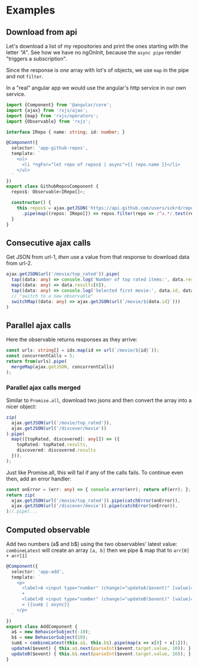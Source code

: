 # Examples

## Download from api

Let's download a list of my repositories and print the ones starting with the letter _"A"_. See how we have no ngOnInit, because the `async pipe` render "triggers a subscription". 

Since the response is _one_ array with lot's of objects, we use `map` in the pipe and not `filter`.

In a "real" angular app we would use the angular's http service in our own service.

```typescript
import {Component} from '@angular/core';
import {ajax} from 'rxjs/ajax';
import {map} from 'rxjs/operators';
import {Observable} from 'rxjs';

interface IRepo { name: string; id: number; }

@Component({
  selector: 'app-github-repos',
  template: `
    <ul>
      <li *ngFor="let repo of repos$ | async">{{ repo.name }}</li>
    </ul>
  `
})
export class GithubReposComponent {
  repos$: Observable<IRepo[]>;

  constructor() {
    this.repos$ = ajax.getJSON('https://api.github.com/users/szkrd/repos')
      .pipe(map((repos: IRepo[]) => repos.filter(repo => /^a.*/.test(repo.name))));
  }
}
```

## Consecutive ajax calls

Get JSON from url-1, _then_ use a value from that response to download data from url-2.

```typescript
ajax.getJSON(url('/movie/top_rated')).pipe(
  tap((data: any) => console.log('Number of top rated items:', data.results.length)),
  map((data: any) => data.results[0]),
  tap((data: any) => console.log('Selected first movie:', data.id, data.title)),
  // "switch to a new observable"
  switchMap((data: any) => ajax.getJSON(url(`/movie/${data.id}`)))
)
```

## Parallel ajax calls

Here the observable returns responses as they arrive:

```typescript
const urls: string[] = ids.map(id => url(`/movie/${id}`));
const concurrentCalls = 5;
return from(urls).pipe(
  mergeMap(ajax.getJSON, concurrentCalls)
);
```

### Parallel ajax calls merged

Similar to `Promise.all`, download two jsons and then convert the array into a nicer object:

```typescript
zip(
  ajax.getJSON(url('/movie/top_rated')),
  ajax.getJSON(url('/discover/movie'))
).pipe(
  map(([topRated, discovered]: any[]) => ({
    topRated: topRated.results,
    discovered: discovered.results
  })),
);
```

Just like Promise.all, this will fail if any of the calls fails.
To continue even then, add an error handler:

```typescript
const onError = (err: any) => { console.error(err); return of(err); };
return zip(
  ajax.getJSON(url('/movie/top_rated')).pipe(catchError(onError)),
  ajax.getJSON(url('/discover/movie')).pipe(catchError(onError)),
)//.pipe(...
```

## Computed observable

Add two numbers (a$ and b$) using the two observables' latest value:  
`combineLatest` will create an array `[a, b]` then we pipe & map that to `arr[0] + arr[1]`

```typescript
@Component({
  selector: 'app-add',
  template: `
    <p>
      <label>A <input type="number" (change)="updateA($event)" [value]="a$ | async"></label>
      +
      <label>B <input type="number" (change)="updateB($event)" [value]="b$ | async"></label>
      = {{sum$ | async}}
    </p>
  `
})
export class AddComponent {
  a$ = new BehaviorSubject(-10);
  b$ = new BehaviorSubject(10);
  sum$ = combineLatest(this.a$, this.b$).pipe(map(x => x[0] + x[1]));
  updateA($event) { this.a$.next(parseInt($event.target.value, 10)); }
  updateB($event) { this.b$.next(parseInt($event.target.value, 10)); }
}
```
